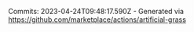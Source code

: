 Commits: 2023-04-24T09:48:17.590Z - Generated via https://github.com/marketplace/actions/artificial-grass
<br>
